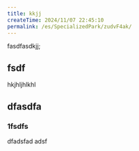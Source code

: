 ```yaml
---
title: kkjj
createTime: 2024/11/07 22:45:10
permalink: /es/SpecializedPark/zudvF4ak/
---
```


fasdfasdkjj;


## fsdf 


hkjhljhlkhl


## dfasdfa 

### 1fsdfs

dfadsfad adsf